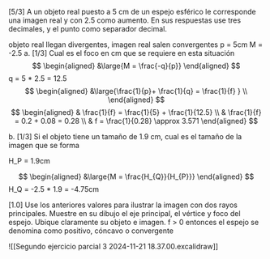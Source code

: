 [5/3] A un objeto real puesto a 5 cm de un espejo esférico le corresponde una imagen real y con 2.5 como aumento. En sus respuestas use tres decimales, y el punto como separador decimal. 

objeto real llegan divergentes, imagen real salen convergentes
p = 5cm
M = -2.5
a. [1/3] Cual es el foco en cm que se requiere en esta situación
$$
\begin{aligned}
&\large{M = \frac{-q}{p}}
\end{aligned}
$$
q = 5 * 2.5 = 12.5
$$
\begin{aligned}
&\large{\frac{1}{p}+ \frac{1}{q} = \frac{1}{f} } \\
\end{aligned}
$$
$$
\begin{aligned}
& \frac{1}{f} = \frac{1}{5} + \frac{1}{12.5} \\ 
& \frac{1}{f} = 0.2 + 0.08 = 0.28 \\ 
& f = \frac{1}{0.28} \approx 3.571
\end{aligned}
$$


b. [1/3] Si el objeto tiene un tamaño de 1.9 cm, cual es el tamaño de la imagen que se forma

H_P = 1.9cm

$$
\begin{aligned}
&\large{M = \frac{H_{Q}}{H_{P}}}
\end{aligned}
$$
H_Q = -2.5 * 1.9 = -4.75cm 

[1.0] Use los anteriores valores para ilustrar la imagen con dos rayos principales. Muestre en su dibujo el eje principal, el vértice y foco del espejo. Ubique claramente su objeto e imagen.
f > 0 entonces el espejo se denomina como positivo, cóncavo o convergente

![[Segundo ejercicio parcial 3 2024-11-21 18.37.00.excalidraw]]
